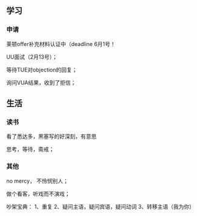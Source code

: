 ## 学习
### 申请
莱顿offer补充材料认证中（deadline 6月1号！

UU面试（2月13号）；

等待TUE对objection的回复；

询问VUA结果，收到了拒信；


## 生活
### 读书
看了悉达多，黑塞写的好深刻，有意思

思考，等待，斋戒；

### 其他
no mercy， 不怜悯别人；

做个看客，听戏而不演戏；

吵架宝典：
1、重复
2、疑问主语，疑问宾语，疑问动词
3、转移主语（我为你）
